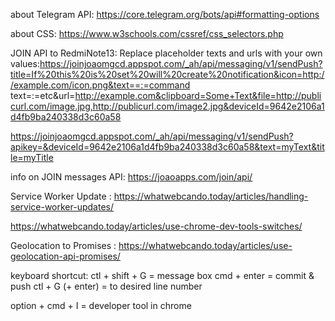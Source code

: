 about Telegram API:
https://core.telegram.org/bots/api#formatting-options        

about CSS: 
https://www.w3schools.com/cssref/css_selectors.php


JOIN API to RedmiNote13:
Replace placeholder texts and urls with your own values:https://joinjoaomgcd.appspot.com/_ah/api/messaging/v1/sendPush?title=If%20this%20is%20set%20will%20create%20notification&icon=http://example.com/icon.png&text==:=command text=:=etc&url=http://example.com&clipboard=Some+Text&file=http://publicurl.com/image.jpg,http://publicurl.com/image2.jpg&deviceId=9642e2106a1d4fb9ba240338d3c60a58

https://joinjoaomgcd.appspot.com/_ah/api/messaging/v1/sendPush?apikey=&deviceId=9642e2106a1d4fb9ba240338d3c60a58&text=myText&title=myTitle


info on JOIN messages API:
https://joaoapps.com/join/api/




Service Worker Update :
https://whatwebcando.today/articles/handling-service-worker-updates/

https://whatwebcando.today/articles/use-chrome-dev-tools-switches/




Geolocation to Promises :
https://whatwebcando.today/articles/use-geolocation-api-promises/



keyboard shortcut:
ctl + shift + G = message box
cmd + enter = commit & push
ctl + G  (+ enter) = to desired line number 

option + cmd + I = developer tool in chrome



